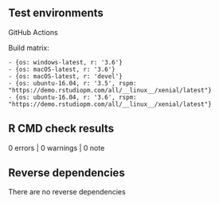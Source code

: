 ## Test environments

GitHub Actions 

Build matrix:

```
- {os: windows-latest, r: '3.6'}
- {os: macOS-latest, r: '3.6'}
- {os: macOS-latest, r: 'devel'}
- {os: ubuntu-16.04, r: '3.5', rspm: "https://demo.rstudiopm.com/all/__linux__/xenial/latest"}
- {os: ubuntu-16.04, r: '3.6', rspm: "https://demo.rstudiopm.com/all/__linux__/xenial/latest"}
```

## R CMD check results

0 errors | 0 warnings | 0 note

## Reverse dependencies

There are no reverse dependencies

